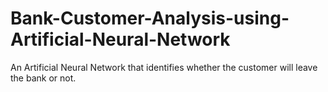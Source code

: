 # Bank-Customer-Analysis-using-Artificial-Neural-Network
An Artificial Neural Network that identifies  whether the customer will leave the bank or not.
